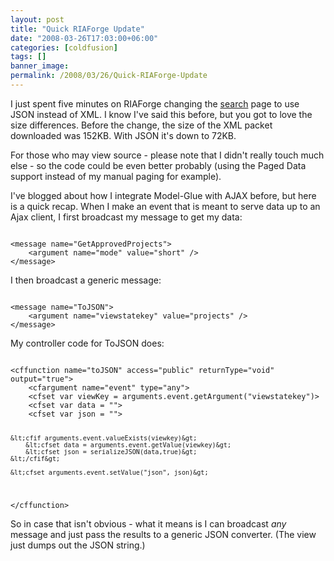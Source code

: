 ```yaml
---
layout: post
title: "Quick RIAForge Update"
date: "2008-03-26T17:03:00+06:00"
categories: [coldfusion]
tags: []
banner_image: 
permalink: /2008/03/26/Quick-RIAForge-Update
---
```


I just spent five minutes on RIAForge changing the <a href="http://www.riaforge.org/index.cfm?event=page.search">search</a> page to use JSON instead of XML. I know I've said this before, but you got to love the size differences. Before the change, the size of the XML packet downloaded was 152KB. With JSON it's down to 72KB. 

For those who may view source - please note that I didn't really touch much else - so the code could be even better probably (using the Paged Data support instead of my manual paging for example). 

I've blogged about how I integrate Model-Glue with AJAX before, but here is a quick recap. When I make an event that is meant to serve data up to an Ajax client, I first broadcast my message to get my data:

<code>
&lt;message name="GetApprovedProjects"&gt;
	&lt;argument name="mode" value="short" /&gt;
&lt;/message&gt;
</code>

I then broadcast a generic message:

<code>
&lt;message name="ToJSON"&gt;
	&lt;argument name="viewstatekey" value="projects" /&gt;
&lt;/message&gt;
</code>

My controller code for ToJSON does:

<code>
&lt;cffunction name="toJSON" access="public" returnType="void" output="true"&gt;
	&lt;cfargument name="event" type="any"&gt;
	&lt;cfset var viewKey = arguments.event.getArgument("viewstatekey")&gt;
	&lt;cfset var data = ""&gt;
	&lt;cfset var json = ""&gt;
	
	&lt;cfif arguments.event.valueExists(viewkey)&gt;
		&lt;cfset data = arguments.event.getValue(viewkey)&gt;
		&lt;cfset json = serializeJSON(data,true)&gt;
	&lt;/cfif&gt;
	
	&lt;cfset arguments.event.setValue("json", json)&gt;	
&lt;/cffunction&gt;
</code>

So in case that isn't obvious - what it means is I can broadcast <i>any</i> message and just pass the results to a generic JSON converter. (The view just dumps out the JSON string.)